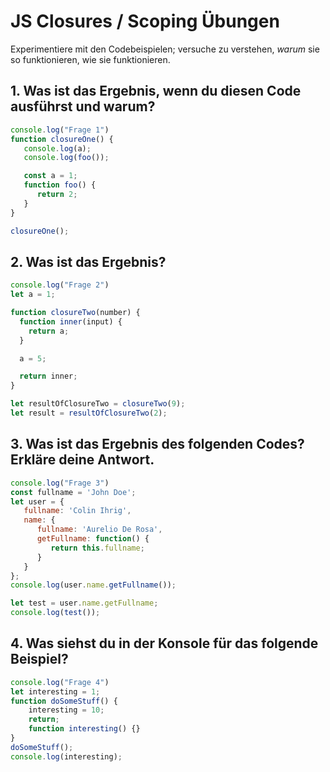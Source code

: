 # JS Closures / Scoping Übungen

Experimentiere mit den Codebeispielen; versuche zu verstehen, _warum_ sie so funktionieren, wie sie funktionieren.

## 1. Was ist das Ergebnis, wenn du diesen Code ausführst und warum?

  ```js
  console.log("Frage 1")
  function closureOne() {
     console.log(a);
     console.log(foo());

     const a = 1;
     function foo() {
        return 2;
     }
  }

  closureOne();
  ```

## 2. Was ist das Ergebnis?

  ```js
  console.log("Frage 2")
  let a = 1; 

  function closureTwo(number) {
    function inner(input) {
      return a;
    }

    a = 5;

    return inner;
  }

  let resultOfClosureTwo = closureTwo(9);
  let result = resultOfClosureTwo(2);
  ```

## 3. Was ist das Ergebnis des folgenden Codes? Erkläre deine Antwort.

  ```js
  console.log("Frage 3")
  const fullname = 'John Doe';
  let user = {
     fullname: 'Colin Ihrig',
     name: {
        fullname: 'Aurelio De Rosa',
        getFullname: function() {
           return this.fullname;
        }
     }
  };
  console.log(user.name.getFullname());

  let test = user.name.getFullname;
  console.log(test());
  ```

## 4. Was siehst du in der Konsole für das folgende Beispiel?

  ```js
  console.log("Frage 4")
  let interesting = 1; 
  function doSomeStuff() { 
      interesting = 10; 
      return; 
      function interesting() {} 
  } 
  doSomeStuff(); 
  console.log(interesting);
  ```
